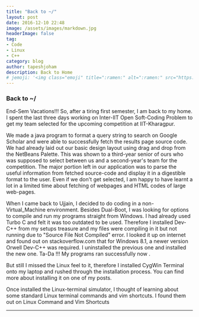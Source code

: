 ```yaml
---
title: "Back to ~/"
layout: post
date: 2016-12-10 22:48
image: /assets/images/markdown.jpg
headerImage: false
tag:
- Code
- Linux
- C++
category: blog
author: tapeshjoham
description: Back to Home
# jemoji: '<img class="emoji" title=":ramen:" alt=":ramen:" src="https://assets.github.com/images/icons/emoji/unicode/1f35c.png" height="20" width="20" align="absmiddle">'
---
```


### Back to ~/ 
 End-Sem Vacations!!!
So, after a tiring first semester, I am back to my home. I spent the last three days working on Inter-IIT Open Soft-Coding Problem to get my team selected for the upcoming competition at IIT-Kharagpur.

We made a java program to format a query string to search on Google Scholar and were able to successfully fetch the results page source code. We had already laid out our basic design layout using drag and drop from the NetBeans Palette. This was shown to a third-year senior of ours who was supposed to select between us and a second-year's team for the competition. The major portion left in our application was to parse the useful information from fetched source-code and display it in a digestible format to the user. Even if we don't get selected, I am happy to have learnt a lot in a limited time about fetching of webpages and HTML codes of large web-pages.

When I came back to Ujjain, I decided to do coding in a non-Virtual_Machine environment. Besides Dual-Boot, I was looking for options to compile and run my programs straight from Windows. I had already used Turbo C and felt it was too outdated to be used. Therefore I installed Dev-C++ from my setups treasure and my files were compiling in it but not running due to "Source File Not Compiled" error. I looked it up on internet and found out on stackoverflow.com that for Windows 8.1, a newer version Orwell Dev-C++ was required. I uninstalled the previous one and installed the new one. Ta-Da !!! My programs ran successfully now .

But still I missed the Linux feel to it, therefore I installed CygWin Terminal onto my laptop and rushed through the installation process. You can find more about installing it on one of my posts.

Once installed the Linux-terminal simulator, I thought of learning about some standard Linux terminal commands and vim shortcuts. I found them out on Linux Command and Vim Shortcuts 

---
